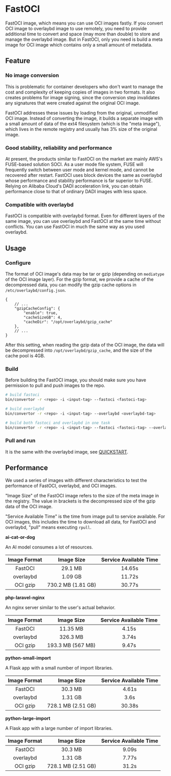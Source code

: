 # FastOCI

FastOCI image, which means you can use OCI images fastly. If you convert OCI image to overlaybd image to use remotely, you need to provide additional time to convert and space (may more than double) to store and manage the overlaybd image. But in FastOCI, only you need is build a meta image for OCI image which contains only a small amount of metadata.

## Feature

### No image conversion

This is problematic for container developers who don't want to manage the cost and complexity of keeping copies of images in two formats. It also creates problems for image signing, since the conversion step invalidates any signatures that were created against the original OCI image.

FastOCI addresses these issues by loading from the original, unmodified OCI image. Instead of converting the image, it builds a separate image with a small amount of data of the ext4 filesystem (which is the "meta image"), which lives in the remote registry and usually has 3% size of the original image.

### Good stability, reliability and performance

At present, the products similar to FastOCI on the market are mainly AWS's FUSE-based solution SOCI. As a user mode file system, FUSE will frequently switch between user mode and kernel mode, and cannot be recovered after restart. FastOCI uses block devices the same as overlaybd whose performance and stability performance is far superior to FUSE. Relying on Alibaba Cloud's DADI acceleration link, you can obtain performance close to that of ordinary DADI images with less space.

### Compatible with overlaybd

FastOCI is compatible with overlaybd format. Even for different layers of the same image, you can use overlaybd and FastOCI at the same time without conflicts. You can use FastOCI in much the same way as you used overlaybd.

## Usage

### Configure

The format of OCI image's data may be tar or gzip (depending on `mediatype` of the OCI image layer). For the gzip format, we provide a cache of the decompressed data, you can modify the gzip cache options in `/etc/overlaybd/config.json`.

```json
{
    // ...
    "gzipCacheConfig": {
        "enable": true,
        "cacheSizeGB": 4,
        "cacheDir": "/opt/overlaybd/gzip_cache"
    },
    // ...
}
```

After this setting, when reading the gzip data of the OCI image, the data will be decompressed into `/opt/overlaybd/gzip_cache`, and the size of the cache pool is 4GB.

### Build

Before building the FastOCI image, you should make sure you have permission to pull and push images to the repo.

```bash
# build fastoci
bin/convertor -r <repo> -i <input-tag> --fastoci <fastoci-tag>

# build overlaybd
bin/convertor -r <repo> -i <input-tag> --overlaybd <overlaybd-tag>

# build both fastoci and overlaybd in one task
bin/convertor -r <repo> -i <input-tag> --fastoci <fastoci-tag> --overlaybd <overlaybd-tag>
```

### Pull and run

It is the same with the overlaybd image, see [QUICKSTART](./QUICKSTART).

## Performance

We used a series of images with different characteristics to test the performance of FastOCI, overlaybd, and OCI images.

"Image Size" of the FastOCI image refers to the size of the meta image in the registry. The value in brackets is the decompressed size of the gzip data of the OCI image.

"Service Available Time" is the time from image pull to service available. For OCI images, this includes the time to download all data, for FastOCI and overlaybd, "pull" means executing `rpull`.


**ai-cat-or-dog**

An AI model consumes a lot of resources.

| **Image Format** | **Image Size** | **Service Available Time** |
| :----: | :----: | :----: |
| FastOCI | 29.1 MB | 14.65s |
| overlaybd | 1.09 GB | 11.72s |
| OCI gzip | 730.2 MB (1.81 GB) | 30.77s |


**php-laravel-nginx**

An nginx server similar to the user's actual behavior.

| **Image Format** | **Image Size** | **Service Available Time** |
| :----: | :----: | :----: |
| FastOCI | 11.35 MB | 4.15s |
| overlaybd | 326.3 MB | 3.74s |
| OCI gzip | 193.3 MB (567 MB) | 9.47s |


**python-small-import**

A Flask app with a small number of import libraries.

| **Image Format** | **Image Size** | **Service Available Time** |
| :----: | :----: | :----: |
| FastOCI | 30.3 MB | 4.61s |
| overlaybd | 1.31 GB | 3.6s |
| OCI gzip | 728.1 MB (2.51 GB) | 30.38s |

**python-large-import**

A Flask app with a large number of import libraries.

| **Image Format** | **Image Size** | **Service Available Time** |
| :----: | :----: | :----: |
| FastOCI | 30.3 MB | 9.09s |
| overlaybd | 1.31 GB | 7.77s |
| OCI gzip | 728.1 MB (2.51 GB) | 31.2s |
